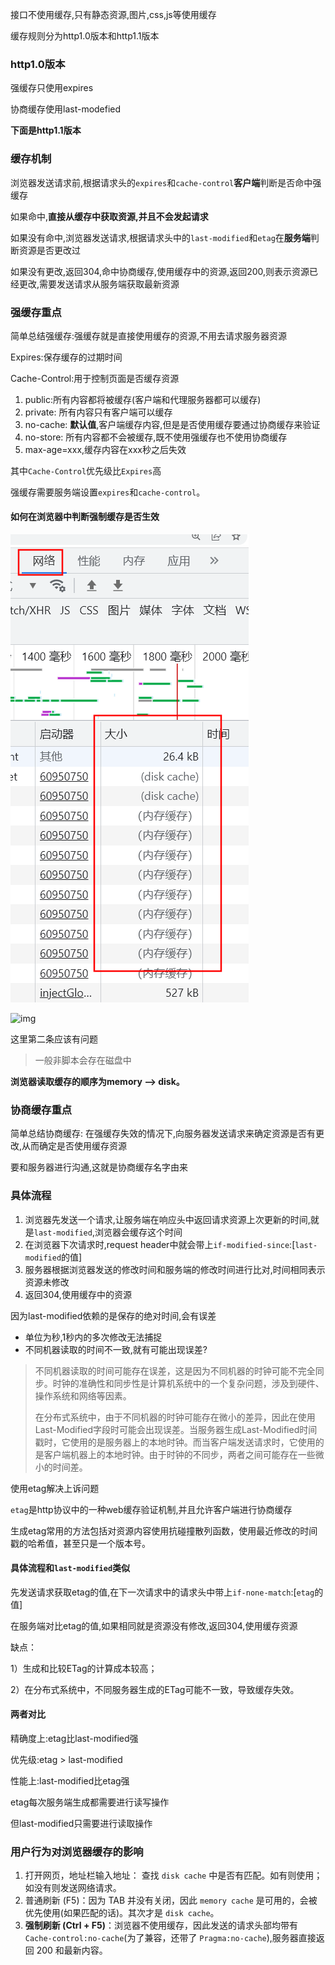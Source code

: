 接口不使用缓存,只有静态资源,图片,css,js等使用缓存

缓存规则分为http1.0版本和http1.1版本

### http1.0版本

强缓存只使用expires

协商缓存使用last-modefied



**下面是http1.1版本**

### 缓存机制

浏览器发送请求前,根据请求头的`expires`和`cache-control`**客户端**判断是否命中强缓存

如果命中,**直接从缓存中获取资源,并且不会发起请求**

如果没有命中,浏览器发送请求,根据请求头中的`last-modified`和`etag`在**服务端**判断资源是否更改过

如果没有更改,返回304,命中协商缓存,使用缓存中的资源,返回200,则表示资源已经更改,需要发送请求从服务端获取最新资源

### 强缓存重点

简单总结强缓存:强缓存就是直接使用缓存的资源,不用去请求服务器资源



Expires:保存缓存的过期时间

Cache-Control:用于控制页面是否缓存资源

1. public:所有内容都将被缓存(客户端和代理服务器都可以缓存)
2. private: 所有内容只有客户端可以缓存
3. no-cache: **默认值**,客户端缓存内容,但是是否使用缓存要通过协商缓存来验证
4. no-store: 所有内容都不会被缓存,既不使用强缓存也不使用协商缓存
5. max-age=xxx,缓存内容在xxx秒之后失效

其中`Cache-Control`优先级比`Expires`高

强缓存需要服务端设置`expires`和`cache-control`。

#### 如何在浏览器中判断强制缓存是否生效

![image-20220914201429979](image/image-20220914201429979.png)

![img](https://pic1.zhimg.com/80/v2-fa21b4ae1b1c2ff3f696256684880864_720w.jpg)

这里第二条应该有问题

> 一般非脚本会存在磁盘中

**浏览器读取缓存的顺序为memory –> disk。**

### 协商缓存重点

简单总结协商缓存: 在强缓存失效的情况下,向服务器发送请求来确定资源是否有更改,从而确定是否使用缓存资源

要和服务器进行沟通,这就是协商缓存名字由来

### 具体流程

1. 浏览器先发送一个请求,让服务端在响应头中返回请求资源上次更新的时间,就是`last-modified`,浏览器会缓存这个时间
2. 在浏览器下次请求时,request header中就会带上`if-modified-since`:[`last-modified`的值]
3. 服务器根据浏览器发送的修改时间和服务端的修改时间进行比对,时间相同表示资源未修改
4. 返回304,使用缓存中的资源

因为last-modified依赖的是保存的绝对时间,会有误差

- 单位为秒,1秒内的多次修改无法捕捉
- 不同机器读取的时间不一致,就有可能出现误差?

>不同机器读取的时间可能存在误差，这是因为不同机器的时钟可能不完全同步。时钟的准确性和同步性是计算机系统中的一个复杂问题，涉及到硬件、操作系统和网络等因素。
>
>在分布式系统中，由于不同机器的时钟可能存在微小的差异，因此在使用Last-Modified字段时可能会出现误差。当服务器生成Last-Modified时间戳时，它使用的是服务器上的本地时钟。而当客户端发送请求时，它使用的是客户端机器上的本地时钟。由于时钟的不同步，两者之间可能存在一些微小的时间差。



使用etag解决上诉问题

`etag`是http协议中的一种web缓存验证机制,并且允许客户端进行协商缓存

生成etag常用的方法包括对资源内容使用抗碰撞散列函数，使用最近修改的时间戳的哈希值，甚至只是一个版本号。

#### 具体流程和`last-modified`类似

先发送请求获取etag的值,在下一次请求中的请求头中带上`if-none-match`:[`etag`的值]

在服务端对比etag的值,如果相同就是资源没有修改,返回304,使用缓存资源

缺点：

1）生成和比较ETag的计算成本较高；

2）在分布式系统中，不同服务器生成的ETag可能不一致，导致缓存失效。



#### 两者对比

精确度上:etag比last-modified强

优先级:etag > last-modified

性能上:last-modified比etag强

etag每次服务端生成都需要进行读写操作

但last-modified只需要进行读取操作

### 用户行为对浏览器缓存的影响

1. 打开网页，地址栏输入地址： 查找 `disk cache` 中是否有匹配。如有则使用；如没有则发送网络请求。
2. 普通刷新 (F5)：因为 TAB 并没有关闭，因此 `memory cache` 是可用的，会被优先使用(如果匹配的话)。其次才是 `disk cache`。
3. **强制刷新 (Ctrl + F5)**：浏览器不使用缓存，因此发送的请求头部均带有 `Cache-control:no-cache`(为了兼容，还带了 `Pragma:no-cache`),服务器直接返回 200 和最新内容。

















